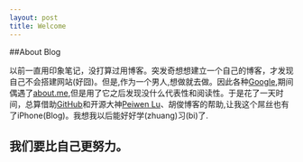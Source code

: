 ```yaml
---
layout: post
title: Welcome
---
```

##About Blog

以前一直用印象笔记，没打算过用博客。突发奇想想建立一个自己的博客，才发现自己不会搭建网站(好囧)。但是,作为一个男人,想做就去做。因此各种[Google](https://www.google.com.hk),期间偶遇了[about.me](http://www.about.me),但是用了它之后发现没什么代表性和阅读性。于是花了一天时间，总算借助[GitHub](https://pages.github.com)和开源大神[Peiwen Lu](https://github.com/P233)、胡俊博客的帮助,让我这个屌丝也有了iPhone(Blog)。我想我以后能好好学(zhuang)习(bi)了.


## 我们要比自己更努力。